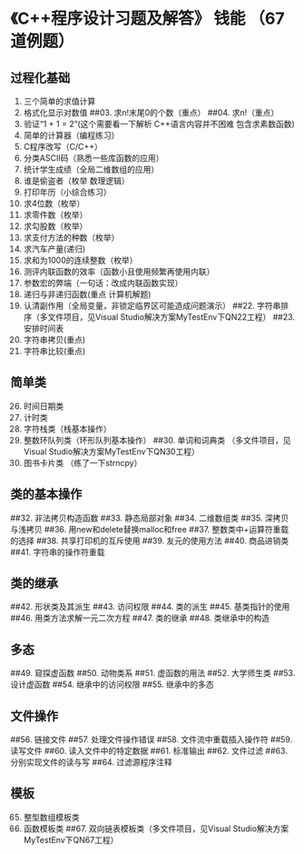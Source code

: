 # 《C++程序设计习题及解答》 钱能 （67道例题）
## 过程化基础
01. 三个简单的求值计算
02. 格式化显示对数值
##03. 求n!末尾0的个数（重点）
##04. 求n!（重点）
05. 验证“1 + 1 = 2”(这个需要看一下解析 C++语言内容并不困难 包含求素数函数)
06. 简单的计算器（编程练习）
07. C程序改写（C/C++）
08. 分类ASCII码（熟悉一些库函数的应用）
09. 统计学生成绩（全局二维数组的应用）
10. 谁是偷盗者（枚举 数理逻辑）
11. 打印年历（小综合练习）
12. 求4位数（枚举）
13. 求零件数（枚举）
14. 求勾股数（枚举）
15. 求支付方法的种数（枚举）
16. 求汽车产量(递归)
17. 求和为1000的连续整数（枚举）
18. 测评内联函数的效率（函数小且使用频繁再使用内联）
19. 参数宏的弊端（一句话：改成内联函数实现）
20. 递归与非递归函数(重点 计算机解题)
21. 认清副作用（全局变量，非锁定临界区可能造成问题演示）
##22. 字符串排序（多文件项目，见Visual Studio解决方案MyTestEnv下QN22工程）
##23. 安排时间表
24. 字符串拷贝(重点)
25. 字符串比较(重点)

## 简单类
26. 时间日期类
27. 计时类
28. 字符栈类（栈基本操作）
29. 整数环队列类（环形队列基本操作）
##30. 单词和词典类  （多文件项目，见Visual Studio解决方案MyTestEnv下QN30工程）
31. 图书卡片类 （练了一下strncpy）   

## 类的基本操作
##32. 非法拷贝构造函数
##33. 静态局部对象
##34. 二维数组类
##35. 深拷贝与浅拷贝
##36. 用new和delete替换malloc和free
##37. 整数类中+运算符重载的选择
##38. 共享打印机的互斥使用
##39. 友元的使用方法
##40. 商品进销类
##41. 字符串的操作符重载

## 类的继承
##42. 形状类及其派生
##43. 访问权限
##44. 类的派生
##45. 基类指针的使用
##46. 用类方法求解一元二次方程
##47. 类的继承
##48. 类继承中的构造

## 多态
##49. 窥探虚函数
##50. 动物类系
##51. 虚函数的用法
##52. 大学师生类
##53. 设计虚函数
##54. 继承中的访问权限
##55. 继承中的多态

## 文件操作
##56. 链接文件
##57. 处理文件操作错误
##58. 文件流中重载插入操作符
##59. 读写文件
##60. 读入文件中的特定数据
##61. 标准输出
##62. 文件过滤
##63. 分别实现文件的读与写
##64. 过滤源程序注释

## 模板
65. 整型数组模板类
66. 函数模板类
##67. 双向链表模板类（多文件项目，见Visual Studio解决方案MyTestEnv下QN67工程）             